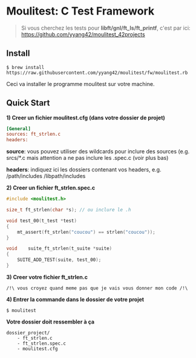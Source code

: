 # Moulitest: C Test Framework

> Si vous cherchez les tests pour **libft/gnl/ft_ls/ft_printf**, c'est par ici: https://github.com/yyang42/moulitest_42projects
	
## Install

```shell
$ brew install https://raw.githubusercontent.com/yyang42/moulitest/fw/moulitest.rb
```

Ceci va installer le programme moulitest sur votre machine.

## Quick Start

**1) Creer un fichier moulitest.cfg (dans votre dossier de projet)**
```ini
[General]
sources: ft_strlen.c
headers:
```
**source**: vous pouvez utiliser des wildcards pour inclure des sources (e.g. srcs/*.c mais attention a ne pas inclure les .spec.c (voir plus bas)

**headers**: indiquez ici les dossiers contenant vos headers, e.g. /path/includes /libpath/includes

**2) Creer un fichier ft_strlen.spec.c**
```c
#include <moulitest.h>

size_t ft_strlen(char *s); // ou inclure le .h

void test_00(t_test *test)
{
	mt_assert(ft_strlen("coucou") == strlen("coucou"));
}

void	suite_ft_strlen(t_suite *suite)
{
	SUITE_ADD_TEST(suite, test_00);
}
```

**3) Creer votre fichier ft_strlen.c**
```
/!\ vous croyez quand meme pas que je vais vous donner mon code /!\
```

**4) Entrer la commande dans le dossier de votre projet**

```shell
$ moulitest
```

**Votre dossier doit ressembler à ça**
```
dossier_project/
	- ft_strlen.c
	- ft_strlen.spec.c
	- moulitest.cfg
```

